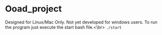 # Ooad_project
Designed for Linux/Mac Only. Not yet developed for windows users.
To run the program just execute the start bash file.<\br>
```./start```